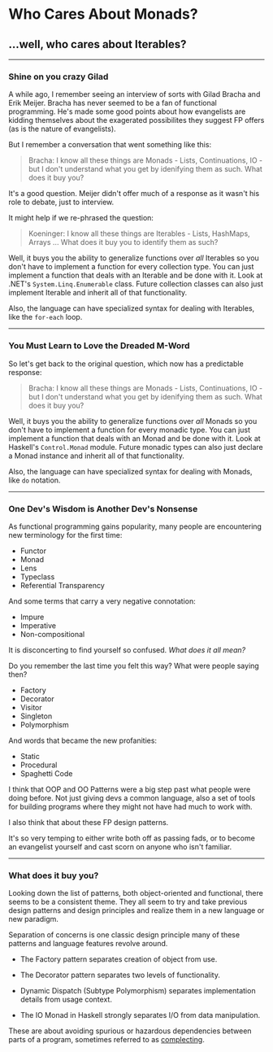 # Who Cares About Monads?

## ...well, who cares about Iterables?

---

### Shine on you crazy Gilad

A while ago, I remember seeing an interview of sorts with Gilad Bracha and Erik Meijer. Bracha has never seemed to be a fan of functional programming. He's made some good points about how evangelists are kidding themselves about the exagerated possibilites they suggest FP offers (as is the nature of evangelists).

But I remember a conversation that went something like this:

> Bracha: I know all these things are Monads - Lists, Continuations,
> IO - but I don't understand what you get by idenifying them as such.
> What does it buy you?

It's a good question. Meijer didn't offer much of a response as it wasn't his role to debate, just to interview.

It might help if we re-phrased the question:

> Koeninger: I know all these things are Iterables - Lists, HashMaps, Arrays
> ... What does it buy you to identify them as such?

Well, it buys you the ability to generalize functions over *all* Iterables so you don't have to implement a function for every collection type. You can just implement a function that deals with an Iterable and be done with it. Look at .NET's `System.Linq.Enumerable` class. Future collection classes can also just implement Iterable and inherit all of that functionality.

Also, the language can have specialized syntax for dealing with Iterables, like the `for-each` loop.

---

### You Must Learn to Love the Dreaded M-Word

So let's get back to the original question, which now has a predictable response:

> Bracha: I know all these things are Monads - Lists, Continuations, IO -
> but I don't understand what you get by idenifying them as such.
> What does it buy you?

Well, it buys you the ability to generalize functions over *all* Monads so you don't have to implement a function for every monadic type. You can just implement a function that deals with an Monad and be done with it. Look at Haskell's `Control.Monad` module. Future monadic types can also just declare a Monad instance and inherit all of that functionality.

Also, the language can have specialized syntax for dealing with Monads, like `do` notation.

---

### One Dev's Wisdom is Another Dev's Nonsense

As functional programming gains popularity, many people are encountering new terminology for the first time:

  * Functor
  * Monad
  * Lens
  * Typeclass
  * Referential Transparency

And some terms that carry a very negative connotation:

  * Impure
  * Imperative
  * Non-compositional

It is disconcerting to find yourself so confused. *What does it all mean?*

Do you remember the last time you felt this way? What were people saying then?

  * Factory
  * Decorator
  * Visitor
  * Singleton
  * Polymorphism

And words that became the new profanities:

  * Static
  * Procedural
  * Spaghetti Code

I think that OOP and OO Patterns were a big step past what people were doing before. Not just giving devs a common language, also a set of tools for building programs where they might not have had much to work with.

I also think that about these FP design patterns.

It's so very temping to either write both off as passing fads, or to become an evangelist yourself and cast scorn on anyone who isn't familiar.

---

### What does it buy you?

Looking down the list of patterns, both object-oriented and functional, there seems to be a consistent theme. They all seem to try and take previous design patterns and design principles and realize them in a new language or new paradigm.

Separation of concerns is one classic design principle many of these patterns and language features revolve around.

  * The Factory pattern separates creation of object from use.

  * The Decorator pattern separates two levels of functionality.

  * Dynamic Dispatch (Subtype Polymorphism) separates implementation details from usage context.

  * The IO Monad in Haskell strongly separates I/O from data manipulation.

These are about avoiding spurious or hazardous dependencies between parts of a program, sometimes referred to as [complecting](http://www.infoq.com/presentations/Simple-Made-Easy).

<disqus>